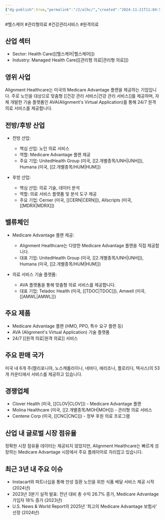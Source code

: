```yaml
---
{"dg-publish":true,"permalink":"/2/alhc/","created":"2024-11-21T11:04:53.929+09:00","updated":"2025-06-03T20:05:57.545+09:00"}
---
```


#헬스케어 #관리형의료 #건강관리서비스 #원격의료

## 산업 섹터

- Sector: Health Care([[헬스케어\|헬스케어]])
- Industry: Managed Health Care([[관리형 의료\|관리형 의료]])

## 영위 사업

Alignment Healthcare는 미국의 Medicare Advantage 플랜을 제공하는 기업입니다. 주로 노인을 대상으로 맞춤형 [[건강 관리 서비스\|건강 관리 서비스]]를 제공하며, 자체 개발한 기술 플랫폼인 AVA(Alignment's Virtual Application)를 통해 24/7 원격 의료 서비스를 제공합니다.

## 전방/후방 산업

- 전방 산업:
    
    - 핵심 산업: 노인 의료 서비스
    - 역할: Medicare Advantage 플랜 제공
    - 주요 기업: UnitedHealth Group (미국, [[2.개별종목/UNH\|UNH]]), Humana (미국, [[2.개별종목/HUM\|HUM]])
    
- 후방 산업:
    
    - 핵심 산업: 의료 기술, 데이터 분석
    - 역할: 의료 서비스 플랫폼 및 분석 도구 제공
    - 주요 기업: Cerner (미국, [[CERN\|CERN]]), Allscripts (미국, [[MDRX\|MDRX]])
    

## 밸류체인

- Medicare Advantage 플랜 제공:
    
    - Alignment Healthcare는 다양한 Medicare Advantage 플랜을 직접 제공합니다.
    - 대표 기업: UnitedHealth Group (미국, [[2.개별종목/UNH\|UNH]]), Humana (미국, [[2.개별종목/HUM\|HUM]])
    
- 의료 서비스 기술 플랫폼:
    
    - AVA 플랫폼을 통해 맞춤형 의료 서비스를 제공합니다.
    - 대표 기업: Teladoc Health (미국, [[TDOC\|TDOC]]), Amwell (미국, [[AMWL\|AMWL]])
    

## 주요 제품

- Medicare Advantage 플랜 (HMO, PPO, 특수 요구 플랜 등)
- AVA (Alignment's Virtual Application) 기술 플랫폼
- 24/7 [[원격 의료\|원격 의료]] 서비스

## 주요 판매 국가

미국 내 6개 주(캘리포니아, 노스캐롤라이나, 네바다, 애리조나, 플로리다, 텍사스)의 53개 카운티에서 서비스를 제공하고 있습니다.

## 경쟁업체

- Clover Health (미국, [[CLOV\|CLOV]]) - Medicare Advantage 플랜
- Molina Healthcare (미국, [[2.개별종목/MOH\|MOH]]) - 관리형 의료 서비스
- Centene Corp (미국, [[CNC\|CNC]]) - 정부 후원 의료 프로그램

## 산업 내 글로벌 시장 점유율

정확한 시장 점유율 데이터는 제공되지 않았지만, Alignment Healthcare는 빠르게 성장하는 Medicare Advantage 시장에서 주요 플레이어로 자리잡고 있습니다.

## 최근 3년 내 주요 이슈

- Instacart와 파트너십을 통해 만성 질환 노인을 위한 식품 배달 서비스 제공 시작 (2024년)
- 2023년 3분기 실적 발표: 전년 대비 총 수익 26.7% 증가, Medicare Advantage 가입자 18% 증가 (2023년)
- U.S. News & World Report의 2025년 '최고의 Medicare Advantage 보험사' 선정 (2024년)